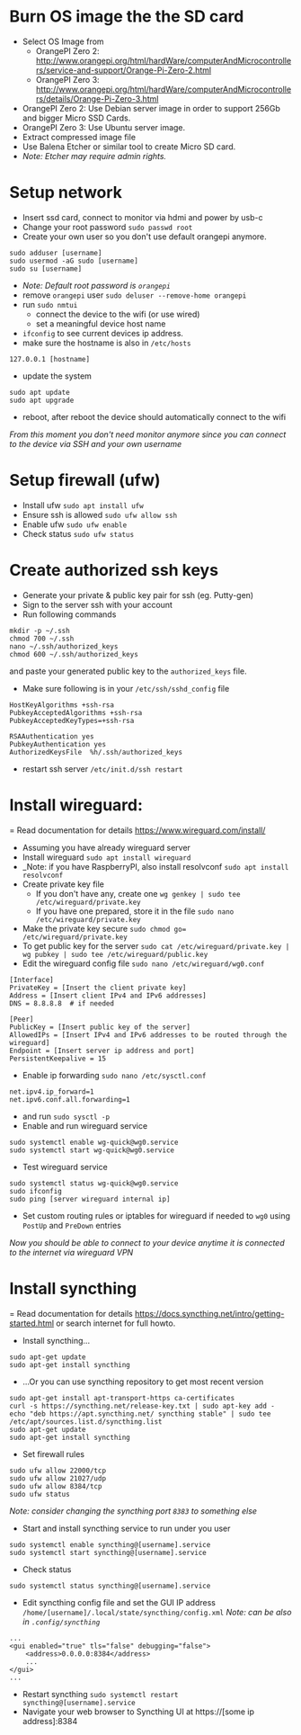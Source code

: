 # Burn OS image the the SD card
- Select OS Image from
  - OrangePI Zero 2: http://www.orangepi.org/html/hardWare/computerAndMicrocontrollers/service-and-support/Orange-Pi-Zero-2.html
  - OrangePI Zero 3: http://www.orangepi.org/html/hardWare/computerAndMicrocontrollers/details/Orange-Pi-Zero-3.html
- OrangePI Zero 2: Use Debian server image in order to support 256Gb and bigger Micro SSD Cards.
- OrangePI Zero 3: Use Ubuntu server image.
- Extract compressed image file
- Use Balena Etcher or similar tool to create Micro SD card.
- _Note: Etcher may require admin rights._

# Setup network
- Insert ssd card, connect to monitor via hdmi and power by usb-c
- Change your root password `sudo passwd root`
- Create your own user so you don't use default orangepi anymore.
```
sudo adduser [username]
sudo usermod -aG sudo [username]
sudo su [username]
```
- _Note: Default root password is `orangepi`_
- remove `orangepi` user `sudo deluser --remove-home orangepi`
- run `sudo nmtui`
  - connect the device to the wifi (or use wired)
  - set a meaningful device host name
- `ifconfig` to see current devices ip address.
- make sure the hostname is also in `/etc/hosts`
```
127.0.0.1 [hostname]
```
- update the system
```
sudo apt update
sudo apt upgrade
```
- reboot, after reboot the device should automatically connect to the wifi 

_From this moment you don't need monitor anymore since you can connect to the device via SSH and your own username_

# Setup firewall (ufw)
- Install ufw `sudo apt install ufw`
- Ensure ssh is allowed `sudo ufw allow ssh`
- Enable ufw `sudo ufw enable`
- Check status `sudo ufw status`

# Create authorized ssh keys
- Generate your private & public key pair for ssh (eg. Putty-gen)
- Sign to the server ssh with your account
- Run following commands
```
mkdir -p ~/.ssh
chmod 700 ~/.ssh
nano ~/.ssh/authorized_keys
chmod 600 ~/.ssh/authorized_keys
```
and paste your generated public key to the `authorized_keys` file.
- Make sure following is in your `/etc/ssh/sshd_config` file
```
HostKeyAlgorithms +ssh-rsa
PubkeyAcceptedAlgorithms +ssh-rsa
PubkeyAcceptedKeyTypes=+ssh-rsa

RSAAuthentication yes
PubkeyAuthentication yes
AuthorizedKeysFile  %h/.ssh/authorized_keys
```
- restart ssh server `/etc/init.d/ssh restart`
  
# Install wireguard:
= Read documentation for details https://www.wireguard.com/install/
- Assuming you have already wireguard server
- Install wireguard `sudo apt install wireguard`
- _Note: if you have RaspberryPI, also install resolvconf `sudo apt install resolvconf`
- Create private key file
  - If you don't have any, create one `wg genkey | sudo tee /etc/wireguard/private.key`
  - If you have one prepared, store it in the file `sudo nano /etc/wireguard/private.key`
- Make the private key secure `sudo chmod go= /etc/wireguard/private.key`
- To get public key for the server  `sudo cat /etc/wireguard/private.key | wg pubkey | sudo tee /etc/wireguard/public.key`
- Edit the wireguard config file `sudo nano /etc/wireguard/wg0.conf`
```
[Interface]
PrivateKey = [Insert the client private key]
Address = [Insert client IPv4 and IPv6 addresses]
DNS = 8.8.8.8  # if needed

[Peer]
PublicKey = [Insert public key of the server]
AllowedIPs = [Insert IPv4 and IPv6 addresses to be routed through the wireguard]
Endpoint = [Insert server ip address and port]
PersistentKeepalive = 15
```
- Enable ip forwarding `sudo nano /etc/sysctl.conf`
```
net.ipv4.ip_forward=1
net.ipv6.conf.all.forwarding=1
```
- and run `sudo sysctl -p`
- Enable and run wireguard service
```
sudo systemctl enable wg-quick@wg0.service
sudo systemctl start wg-quick@wg0.service
```
- Test wireguard service
```
sudo systemctl status wg-quick@wg0.service
sudo ifconfig
sudo ping [server wireguard internal ip]
```
- Set custom routing rules or iptables for wireguard if needed to `wg0` using `PostUp` and `PreDown` entries

_Now you should be able to connect to your device anytime it is connected to the internet via wireguard VPN_

# Install syncthing
= Read documentation for details https://docs.syncthing.net/intro/getting-started.html
  or search internet for full howto.
- Install syncthing...
```
sudo apt-get update
sudo apt-get install syncthing
```
- ...Or you can use syncthing repository to get most recent version
```
sudo apt-get install apt-transport-https ca-certificates
curl -s https://syncthing.net/release-key.txt | sudo apt-key add -
echo "deb https://apt.syncthing.net/ syncthing stable" | sudo tee /etc/apt/sources.list.d/syncthing.list
sudo apt-get update
sudo apt-get install syncthing
```
- Set firewall rules
```
sudo ufw allow 22000/tcp
sudo ufw allow 21027/udp
sudo ufw allow 8384/tcp
sudo ufw status
```
_Note: consider changing the syncthing port `8383` to something else_
- Start and install syncthing service to run under you user
```
sudo systemctl enable syncthing@[username].service
sudo systemctl start syncthing@[username].service
```
- Check status
```
sudo systemctl status syncthing@[username].service
```
- Edit syncthing config file and set the GUI IP address
  `/home/[username]/.local/state/syncthing/config.xml`
  _Note: can be also in `.config/syncthing`_
```
...
<gui enabled="true" tls="false" debugging="false">
    <address>0.0.0.0:8384</address>
    ...
</gui>
...
```
- Restart syncthing `sudo systemctl restart syncthing@[username].service`
- Navigate your web browser to Syncthing UI at https://[some ip address]:8384
